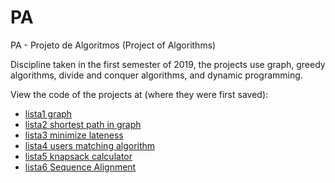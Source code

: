 # PA
PA - Projeto de Algoritmos (Project of Algorithms)

Discipline taken in the first semester of 2019, the projects use graph, greedy algorithms, divide and conquer algorithms, and dynamic programming.

View the code of the projects at (where they were first saved):
* [lista1 graph](https://github.com/projeto-de-algoritmos/grafo_lista1_Ariel_e_Marcelo)
* [lista2 shortest path in graph](https://github.com/projeto-de-algoritmos/projeto2_grafo_marcelo_araujo)
* [lista3 minimize lateness](https://github.com/projeto-de-algoritmos/lista3_marceloAraujo_160035481)
* [lista4 users matching algorithm](https://github.com/projeto-de-algoritmos/lista_4_marcelo_araujo)
* [lista5 knapsack calculator](https://github.com/projeto-de-algoritmos/projeto_5_marcelo_160035481)
* [lista6 Sequence Alignment](https://github.com/projeto-de-algoritmos/lista_6_marcelo)


